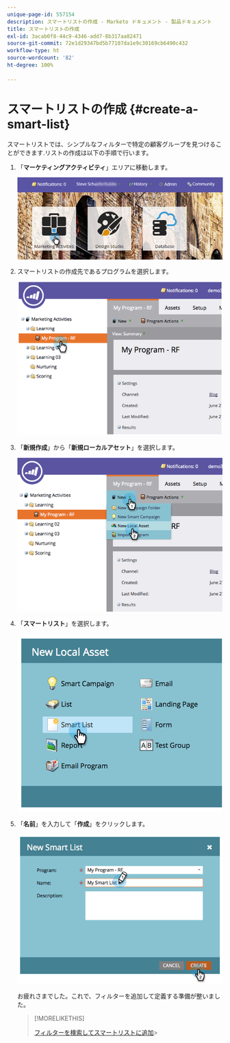```yaml
---
unique-page-id: 557154
description: スマートリストの作成 - Marketo ドキュメント - 製品ドキュメント
title: スマートリストの作成
exl-id: 3acab0f8-44c9-4346-add7-8b317aa82471
source-git-commit: 72e1d29347bd5b77107da1e9c30169cb6490c432
workflow-type: ht
source-wordcount: '82'
ht-degree: 100%

---
```


# スマートリストの作成 {#create-a-smart-list}

スマートリストでは、シンプルなフィルターで特定の顧客グループを見つけることができます.リストの作成は以下の手順で行います。

1. 「**マーケティングアクティビティ**」エリアに移動します。

   ![](assets/login-marketing-activities.png)

1. スマートリストの作成先であるプログラムを選択します。

   ![](assets/image2014-8-11-10-3a17-3a8.png)

1. 「**新規作成**」から「**新規ローカルアセット**」を選択します。

   ![](assets/image2014-9-9-16-3a26-3a28.png)

1. 「**スマートリスト**」を選択します。

   ![](assets/image2014-9-9-16-3a27-3a18.png)

1. 「**名前**」を入力して「**作成**」をクリックします。

   ![](assets/image2014-9-9-16-3a27-3a39.png)

   お疲れさまでした。これで、フィルターを追加して定義する準備が整いました。

   >[!MORELIKETHIS]
   >
   >[フィルターを検索してスマートリストに追加](/help/marketo/product-docs/core-marketo-concepts/smart-lists-and-static-lists/creating-a-smart-list/find-and-add-filters-to-a-smart-list.md)>
   >
